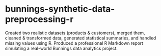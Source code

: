 # bunnings-synthetic-data-preprocessing-r
Created two realistic datasets (products &amp; customers), merged them, cleaned &amp; transformed data, generated statistical summaries, and handled missing values using R. Produced a professional R Markdown report simulating a real-world Bunnings data analytics project.
